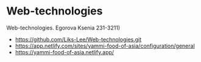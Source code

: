 # Web-technologies
Web-technologies. Egorova Ksenia 231-3211)
* https://github.com/Liks-Lee/Web-technologies.git
* https://app.netlify.com/sites/yammi-food-of-asia/configuration/general
* https://yammi-food-of-asia.netlify.app/
